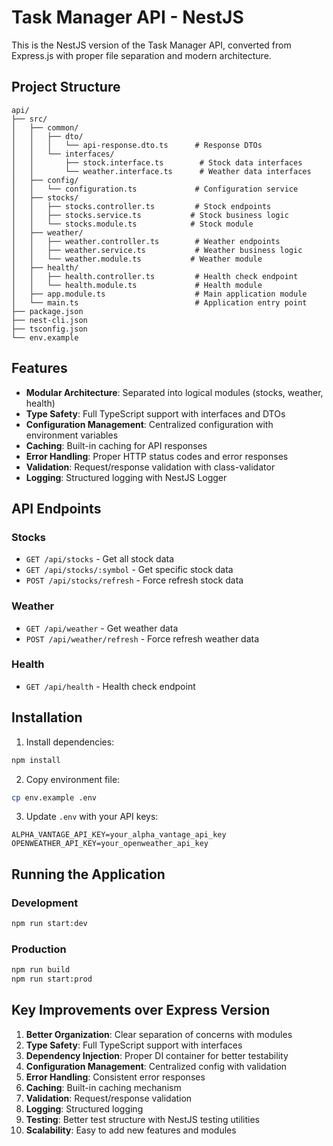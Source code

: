 # Task Manager API - NestJS

This is the NestJS version of the Task Manager API, converted from Express.js with proper file separation and modern architecture.

## Project Structure

```
api/
├── src/
│   ├── common/
│   │   ├── dto/
│   │   │   └── api-response.dto.ts      # Response DTOs
│   │   └── interfaces/
│   │       ├── stock.interface.ts        # Stock data interfaces
│   │       └── weather.interface.ts      # Weather data interfaces
│   ├── config/
│   │   └── configuration.ts             # Configuration service
│   ├── stocks/
│   │   ├── stocks.controller.ts         # Stock endpoints
│   │   ├── stocks.service.ts           # Stock business logic
│   │   └── stocks.module.ts            # Stock module
│   ├── weather/
│   │   ├── weather.controller.ts        # Weather endpoints
│   │   ├── weather.service.ts           # Weather business logic
│   │   └── weather.module.ts           # Weather module
│   ├── health/
│   │   ├── health.controller.ts         # Health check endpoint
│   │   └── health.module.ts             # Health module
│   ├── app.module.ts                    # Main application module
│   └── main.ts                          # Application entry point
├── package.json
├── nest-cli.json
├── tsconfig.json
└── env.example
```

## Features

- **Modular Architecture**: Separated into logical modules (stocks, weather, health)
- **Type Safety**: Full TypeScript support with interfaces and DTOs
- **Configuration Management**: Centralized configuration with environment variables
- **Caching**: Built-in caching for API responses
- **Error Handling**: Proper HTTP status codes and error responses
- **Validation**: Request/response validation with class-validator
- **Logging**: Structured logging with NestJS Logger

## API Endpoints

### Stocks
- `GET /api/stocks` - Get all stock data
- `GET /api/stocks/:symbol` - Get specific stock data
- `POST /api/stocks/refresh` - Force refresh stock data

### Weather
- `GET /api/weather` - Get weather data
- `POST /api/weather/refresh` - Force refresh weather data

### Health
- `GET /api/health` - Health check endpoint

## Installation

1. Install dependencies:
```bash
npm install
```

2. Copy environment file:
```bash
cp env.example .env
```

3. Update `.env` with your API keys:
```env
ALPHA_VANTAGE_API_KEY=your_alpha_vantage_api_key
OPENWEATHER_API_KEY=your_openweather_api_key
```

## Running the Application

### Development
```bash
npm run start:dev
```

### Production
```bash
npm run build
npm run start:prod
```

## Key Improvements over Express Version

1. **Better Organization**: Clear separation of concerns with modules
2. **Type Safety**: Full TypeScript support with interfaces
3. **Dependency Injection**: Proper DI container for better testability
4. **Configuration Management**: Centralized config with validation
5. **Error Handling**: Consistent error responses
6. **Caching**: Built-in caching mechanism
7. **Validation**: Request/response validation
8. **Logging**: Structured logging
9. **Testing**: Better test structure with NestJS testing utilities
10. **Scalability**: Easy to add new features and modules
